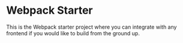 # Webpack Starter
This is the Webpack starter project where you can integrate with any frontend if you would like to build from the ground up.
